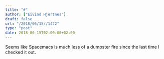 ```yaml
---
title: "#"
author: ["Eivind Hjertnes"]
draft: false
url: "/2018/06/15//1422"
type: "post"
date: 2018-06-15T02:00:00+02:00
---
```


Seems like Spacemacs is much less of a dumpster fire since the last time
I checked it out.
